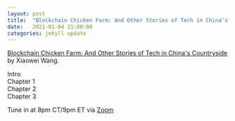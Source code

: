 ```yaml
---
layout: post
title:  "Blockchain Chicken Farm: And Other Stories of Tech in China's Countryside (1/3)"
date:   2021-01-04 21:00:00
categories: jekyll update
---
```


[Blockchain Chicken Farm: And Other Stories of Tech in China's Countryside](https://bookshop.org/books/blockchain-chicken-farm-and-other-stories-of-tech-in-china-s-countryside/9780374538668?aid=13448&listref=civic-tech-book-club-reading-list) by Xiaowei Wang.

Intro  
Chapter 1  
Chapter 2  
Chapter 3  

Tune in at 8pm CT/9pm ET via [Zoom](https://harvard.zoom.us/j/97704612486)
